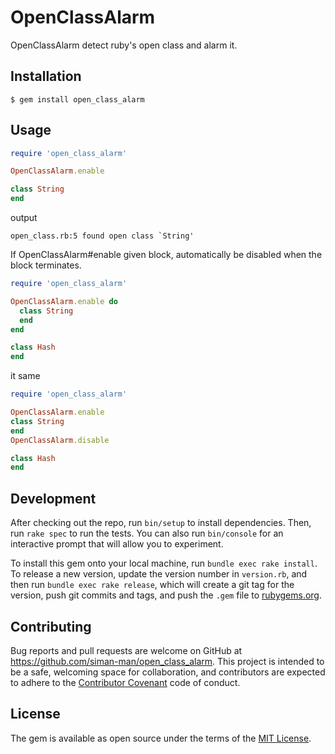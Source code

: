 # OpenClassAlarm

OpenClassAlarm detect ruby's open class and alarm it.

## Installation

```
$ gem install open_class_alarm
```

## Usage

```ruby
require 'open_class_alarm'

OpenClassAlarm.enable

class String
end
```

output

```
open_class.rb:5 found open class `String'
```

If OpenClassAlarm#enable given block, automatically be disabled when the block terminates.

```ruby
require 'open_class_alarm'

OpenClassAlarm.enable do
  class String
  end
end

class Hash
end
```

it same

```ruby
require 'open_class_alarm'

OpenClassAlarm.enable
class String
end
OpenClassAlarm.disable

class Hash
end
```

## Development

After checking out the repo, run `bin/setup` to install dependencies. Then, run `rake spec` to run the tests. You can also run `bin/console` for an interactive prompt that will allow you to experiment.

To install this gem onto your local machine, run `bundle exec rake install`. To release a new version, update the version number in `version.rb`, and then run `bundle exec rake release`, which will create a git tag for the version, push git commits and tags, and push the `.gem` file to [rubygems.org](https://rubygems.org).

## Contributing

Bug reports and pull requests are welcome on GitHub at https://github.com/siman-man/open_class_alarm. This project is intended to be a safe, welcoming space for collaboration, and contributors are expected to adhere to the [Contributor Covenant](http://contributor-covenant.org) code of conduct.


## License

The gem is available as open source under the terms of the [MIT License](http://opensource.org/licenses/MIT).

